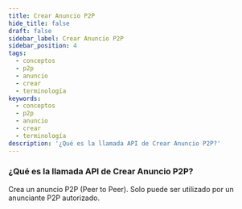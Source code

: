 ```yaml
---
title: Crear Anuncio P2P
hide_title: false
draft: false
sidebar_label: Crear Anuncio P2P
sidebar_position: 4
tags:
  - conceptos
  - p2p
  - anuncio
  - crear
  - terminología
keywords:
  - conceptos
  - p2p
  - anuncio
  - crear
  - terminología
description: '¿Qué es la llamada API de Crear Anuncio P2P?'
---
```


### ¿Qué es la llamada API de Crear Anuncio P2P?

Crea un anuncio P2P (Peer to Peer). Solo puede ser utilizado por un anunciante P2P autorizado.
